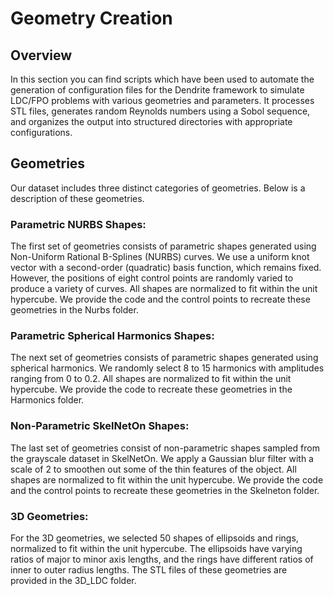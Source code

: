 # Geometry Creation

## Overview
In this section you can find scripts which have been used to automate the generation of configuration files for the Dendrite framework to simulate LDC/FPO problems with various geometries and parameters. It processes STL files, generates random Reynolds numbers using a Sobol sequence, and organizes the output into structured directories with appropriate configurations.

## Geometries

Our dataset includes three distinct categories of geometries. Below is a description of these geometries.

### Parametric NURBS Shapes:
The first set of geometries consists of parametric shapes generated using Non-Uniform Rational B-Splines (NURBS) curves. We use a uniform knot vector with a second-order (quadratic) basis function, which remains fixed. However, the positions of eight control points are randomly varied to produce a variety of curves. All shapes are normalized to fit within the unit hypercube. We provide the code and the control points to recreate these geometries in the Nurbs folder. 

### Parametric Spherical Harmonics Shapes:
The next set of geometries consists of parametric shapes generated using spherical harmonics. We randomly select 8 to 15 harmonics with amplitudes ranging from 0 to 0.2. All shapes are normalized to fit within the unit hypercube. We provide the code to recreate these geometries in the Harmonics folder. 

### Non-Parametric SkelNetOn Shapes:
The last set of geometries consist of non-parametric shapes sampled from the grayscale dataset in SkelNetOn. We apply a Gaussian blur filter with a scale of 2 to smoothen out some of the thin features of the object. All shapes are normalized to fit within the unit hypercube. We provide the code and the control points to recreate these geometries in the Skelneton folder. 

### 3D Geometries:
For the 3D geometries, we selected 50 shapes of ellipsoids and rings, normalized to fit within the unit hypercube. The ellipsoids have varying ratios of major to minor axis lengths, and the rings have different ratios of inner to outer radius lengths. The STL files of these geometries are provided in the 3D_LDC folder.
